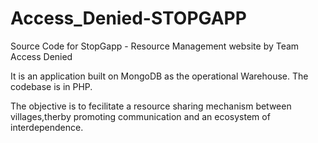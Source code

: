 # Access_Denied-STOPGAPP
Source Code for StopGapp - Resource Management website by Team Access Denied

It is an application built on MongoDB as the operational Warehouse. The codebase is in PHP.

The objective is to fecilitate a resource sharing mechanism between villages,therby promoting communication and an ecosystem of interdependence.
